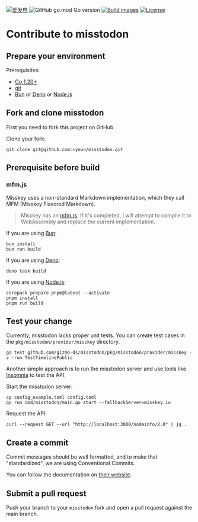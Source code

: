 [![爱发电](https://img.shields.io/badge/dynamic/json?url=https%3A%2F%2Fafdian.net%2Fapi%2Fuser%2Fget-profile%3Fuser_id%3D75e549844b5111ed8df552540025c377&query=%24.data.user.name&label=%E7%88%B1%E5%8F%91%E7%94%B5&color=%23946ce6)](https://afdian.net/a/gizmo)
![GitHub go.mod Go version](https://img.shields.io/github/go-mod/go-version/gizmo-ds/misstodon?style=flat-square)
[![Build images](https://img.shields.io/github/actions/workflow/status/gizmo-ds/misstodon/images.yaml?branch=main&label=docker%20image&style=flat-square)](https://github.com/gizmo-ds/misstodon/actions/workflows/images.yaml)
[![License](https://img.shields.io/github/license/gizmo-ds/misstodon?style=flat-square)](./LICENSE)

# Contribute to misstodon

## Prepare your environment

Prerequisites:

- [Go 1.20+](https://go.dev/doc/install)
- [git](https://git-scm.com/)
- [Bun](https://bun.sh/docs/installation) or [Deno](https://deno.land/manual/getting_started/installation) or [Node.js](https://nodejs.org/)

## Fork and clone misstodon

First you need to fork this project on GitHub.

Clone your fork:

```shell
git clone git@github.com:<you>/misstodon.git
```

## Prerequisite before build

### mfm.js

Misskey uses a non-standard Markdown implementation, which they call MFM (Misskey Flavored Markdown).

> Misskey has an [mfm.rs](https://github.com/misskey-dev/mfm.rs). If it's completed, I will attempt to compile it to WebAssembly and replace the current implementation.

If you are using [Bun](https://bun.sh/docs/installation):

```shell
bun install
bun run build
```

If you are using [Deno](https://deno.land/manual/getting_started/installation):

```shell
deno task build
```

If you are using [Node.js](https://nodejs.org/):

```shell
corepack prepare pnpm@latest --activate
pnpm install
pnpm run build
```

## Test your change

Currently, misstodon lacks proper unit tests. You can create test cases in the `pkg/misstodon/provider/misskey` directory.

```shell
go test github.com/gizmo-ds/misstodon/pkg/misstodon/provider/misskey -v -run TestTimelinePublic
```

Another simple approach is to run the misstodon server and use tools like [Insomnia](https://insomnia.rest/) to test the API.

Start the misstodon server:

```shell
cp config_example.toml config.toml
go run cmd/misstodon/main.go start --fallbackServer=misskey.io
```

Request the API:

```shell
curl --request GET --url "http://localhost:3000/nodeinfo/2.0" | jq .
```

## Create a commit

Commit messages should be well formatted, and to make that "standardized", we are using Conventional Commits.

You can follow the documentation on [their website](https://www.conventionalcommits.org).

## Submit a pull request

Push your branch to your `misstodon` fork and open a pull request against the main branch.
